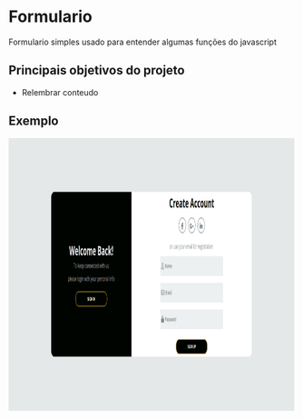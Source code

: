 
# Formulario

 Formulario simples usado para entender algumas funções do javascript

## Principais objetivos do projeto
- Relembrar conteudo

## Exemplo

<img src="./exemplo2.gif" width="850" height="480">
